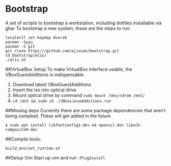 # Bootstrap
A set of scripts to bootstrap a workstation, including dotfiles installable via ghar
To bootstrap a new system, these are the steps to run:
```
localectl set-keymap dvorak
pacman -Syyu
pacman -S git
git clone https://github.com/ajixuan/bootstrap.git
cd bootstrap/alis/
./alis.sh
```

##VirtualBox Setup
To make VirtualBox interface usable, the VBoxGuestAdditions is indispensable.
1. Download latest VBoxGuestAdditions
2. Insert the iso into optical drive
3. Mount optical drive by command `sudo mount /dev/cdrom /mnt/`
4. `cd /mnt && sudo sh ./VBoxLinuxAdditions.run`

##Missing deps
Currently there are some package dependencies that aren't being compiled. These will get added in the future
```
$ sudo apt install libfontconfig1-dev m4 openssl-dev libxcb-composite0-dev
``` 

##Compile tools:

```
build_env/set_runtime.sh
```

##Setup Vim
Start up vim and run `:PlugInstall`
